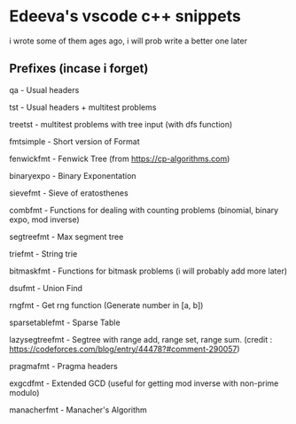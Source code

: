 # Edeeva's vscode c++ snippets

i wrote some of them ages ago, i will prob write a better one later

## Prefixes (incase i forget)

qa - Usual headers

tst - Usual headers + multitest problems

treetst - multitest problems with tree input (with dfs function)

fmtsimple - Short version of Format

fenwickfmt - Fenwick Tree (from https://cp-algorithms.com)

binaryexpo - Binary Exponentation

sievefmt - Sieve of eratosthenes

combfmt - Functions for dealing with counting problems (binomial, binary expo, mod inverse)

segtreefmt - Max segment tree

triefmt - String trie

bitmaskfmt - Functions for bitmask problems (i will probably add more later)

dsufmt - Union Find

rngfmt - Get rng function (Generate number in [a, b])

sparsetablefmt - Sparse Table

lazysegtreefmt - Segtree with range add, range set, range sum. (credit : https://codeforces.com/blog/entry/44478?#comment-290057)

pragmafmt - Pragma headers

exgcdfmt - Extended GCD (useful for getting mod inverse with non-prime modulo)

manacherfmt - Manacher's Algorithm
